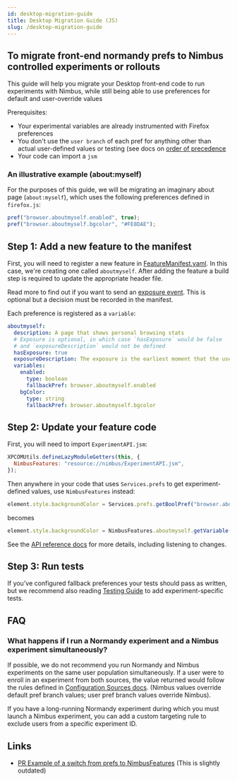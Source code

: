 ```yaml
---
id: desktop-migration-guide
title: Desktop Migration Guide (JS)
slug: /desktop-migration-guide
---
```


## To migrate front-end normandy prefs to Nimbus controlled experiments or rollouts
This guide will help you migrate your Desktop front-end code to run experiments with Nimbus, while still being able to use preferences for default and user-override values

Prerequisites:
* Your experimental variables are already instrumented with Firefox preferences
* You don't use the `user branch` of each pref for anything other than actual user-defined values or testing (see docs on [order of precedence](/desktop-feature-api#configuration-sources)
* Your code can import a `jsm`

### An illustrative example (about:myself)

For the purposes of this guide, we will be migrating an imaginary about page (`about:myself`), which uses the following preferences defined in `firefox.js`:

```js
pref("browser.aboutmyself.enabled", true);
pref("browser.aboutmyself.bgcolor", "#FE8DAE");
```

## Step 1: Add a new feature to the manifest

First, you will need to register a new feature in [FeatureManifest.yaml](https://searchfox.org/mozilla-central/source/toolkit/components/nimbus/FeatureManifest.yaml). In this case, we're creating one called `aboutmyself`.
After adding the feature a build step is required to update the appropriate header file.

Read more to find out if you want to send an [exposure event](/deep-dives/jetstream/overview#enrollment-vs-exposure). This is optional but a decision must be recorded in the manifest.

Each preference is registered as a `variable`:

```yaml
aboutmyself:
  description: A page that shows personal browsing stats
  # Exposure is optional, in which case `hasExposure` would be false
  # and `exposureDescription` would not be defined
  hasExposure: true
  exposureDescription: The exposure is the earliest moment that the user could be affected by the experimental treatment
  variables:
    enabled:
      type: boolean
      fallbackPref: browser.aboutmyself.enabled
    bgColor:
      type: string
      fallbackPref: browser.aboutmyself.bgcolor
```

## Step 2: Update your feature code

First, you will need to import `ExperimentAPI.jsm`:

```js
XPCOMUtils.defineLazyModuleGetters(this, {
  NimbusFeatures: "resource://nimbus/ExperimentAPI.jsm",
});
```

Then anywhere in your code that uses `Services.prefs` to get experiment-defined values, use `NimbusFeatures` instead:

```js
element.style.backgroundColor = Services.prefs.getBoolPref("browser.aboutmyself.bgColor");
```

becomes

```js
element.style.backgroundColor = NimbusFeatures.aboutmyself.getVariable("bgColor");
```

See the [API reference docs](/desktop-feature-api#api-reference-guide) for more details, including listening to changes.

## Step 3: Run tests

If you've configured fallback preferences your tests should pass as written, but we recommend also reading [Testing Guide](/desktop-feature-api-testing) to add experiment-specific tests.

## FAQ

### What happens if I run a Normandy experiment and a Nimbus experiment simultaneously?

If possible, we do not recommend you run Normandy and Nimbus experiments on the same user population simultaneously. If a user were to enroll in an experiment from both sources, the value returned would follow the rules defined in [Configuration Sources docs](/desktop-feature-api#configuration-sources). (Nimbus values override default pref branch values; user pref branch values override Nimbus).

If you have a long-running Normandy experiment during which you must launch a Nimbus experiment, you can add a custom targeting rule to exclude users from a specific experiment ID.


## Links

- [PR Example of a switch from prefs to NimbusFeatures](https://phabricator.services.mozilla.com/D118760) (This is slightly outdated)
